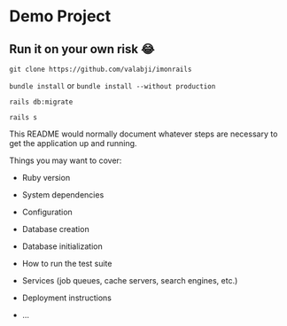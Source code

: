 # Demo Project

## Run it on your own risk 😂
`git clone https://github.com/valabji/imonrails`

`bundle install` or `bundle install --without production`

`rails db:migrate`

`rails s`

This README would normally document whatever steps are necessary to get the
application up and running.

Things you may want to cover:

* Ruby version

* System dependencies

* Configuration

* Database creation

* Database initialization

* How to run the test suite

* Services (job queues, cache servers, search engines, etc.)

* Deployment instructions

* ...
